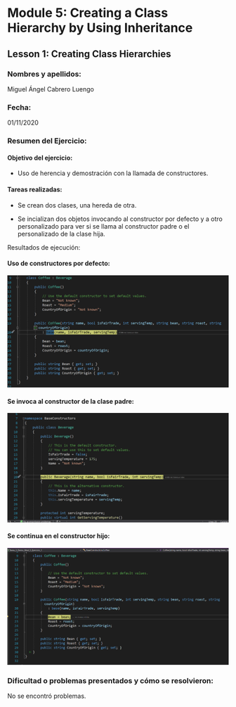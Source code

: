 ﻿# Module 5: Creating a Class Hierarchy by Using Inheritance
## Lesson 1: Creating Class Hierarchies
### Nombres y apellidos:
Miguel Ángel Cabrero Luengo
### Fecha:
01/11/2020
### Resumen del Ejercicio:

#### Objetivo del ejercicio:
- Uso de herencia y demostración con la llamada de constructores.


#### Tareas realizadas:

- Se crean dos clases, una hereda de otra.

- Se incializan dos objetos invocando al constructor por defecto y a otro personalizado para ver si se llama al constructor padre o el personalizado de la clase hija.
 
Resultados de ejecución:

#### Uso de constructores por defecto:
<img src="img/01.png">

#### Se invoca al constructor de la clase padre:
<img src="img/02.png">

#### Se continua en el constructor hijo:
<img src="img/03.png">

### Dificultad o problemas presentados y cómo se resolvieron:
No se encontró problemas.

